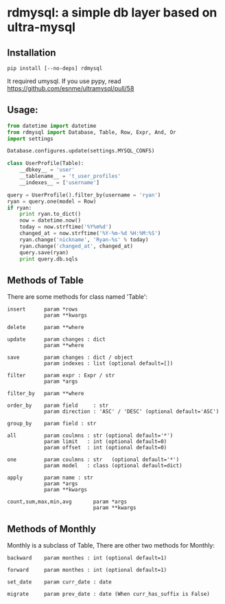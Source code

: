 # rdmysql: a simple db layer based on ultra-mysql

## Installation

    pip install [--no-deps] rdmysql

It required umysql. If you use pypy, read https://github.com/esnme/ultramysql/pull/58

## Usage:

``` python
from datetime import datetime
from rdmysql import Database, Table, Row, Expr, And, Or
import settings

Database.configures.update(settings.MYSQL_CONFS)

class UserProfile(Table):
    __dbkey__ = 'user'
    __tablename__ = 't_user_profiles'
    __indexes__ = ['username']

query = UserProfile().filter_by(username = 'ryan')
ryan = query.one(model = Row)
if ryan:
    print ryan.to_dict()
    now = datetime.now()
    today = now.strftime('%Y%m%d')
    changed_at = now.strftime('%Y-%m-%d %H:%M:%S')
    ryan.change('nickname', 'Ryan-%s' % today)
    ryan.change('changed_at', changed_at)
    query.save(ryan)
    print query.db.sqls
```

## Methods of Table

There are some methods for class named 'Table':
    
    insert      param *rows
                param **kwargs
    
    delete      param **where
    
    update      param changes : dict
                param **where
    
    save        param changes : dict / object
                param indexes : list (optional default=[])
    
    filter      param expr : Expr / str
                param *args
    
    filter_by   param **where
    
    order_by    param field     : str
                param direction : 'ASC' / 'DESC' (optional default='ASC')
    
    group_by    param field : str
    
    all         param coulmns : str (optional default='*')
                param limit   : int (optional default=0)
                param offset  : int (optional default=0)
    
    one         param coulmns : str   (optional default='*')
                param model   : class (optional default=dict)
    
    apply       param name : str
                param *args
                param **kwargs
    
    count,sum,max,min,avg       param *args
                                param **kwargs

## Methods of Monthly

Monthly is a subclass of Table, There are other two methods for Monthly:
    
    backward    param monthes : int (optional default=1)
    
    forward     param monthes : int (optional default=1)
    
    set_date    param curr_date : date
    
    migrate     param prev_date : date (When curr_has_suffix is False)
